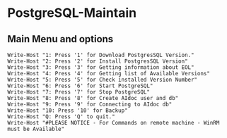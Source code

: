 # PostgreSQL-Maintain
## Main Menu and options
    Write-Host "1: Press '1' for Download PostgresSQL Version."
    Write-Host "2: Press '2' for Install PostgresSQL Version"
    Write-Host "3: Press '3' for Getting information about EOL"
    Write-Host "4: Press '4' for Getting list of Available Versions"
    Write-Host "5: Press '5' for Check installed Version Number"
    Write-Host "6: Press '6' for Start PostgreSQL"
    Write-Host "7: Press '7' for Stop PostgreSQL"
    Write-Host "8: Press '8' for Create AIdoc user and db"
    Write-Host "9: Press '9' for Connecting to AIdoc db"
    Write-Host "10: Press '10' for Backup"
    Write-Host "Q: Press 'Q' to quit."
    Write-Host "#PLEASE NOTICE - For Commands on remote machine - WinRM must be Available"
